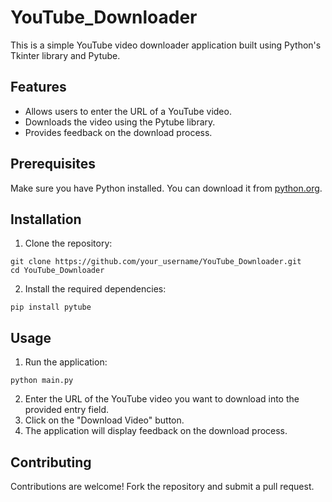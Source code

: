 # YouTube_Downloader
This is a simple YouTube video downloader application built using Python's Tkinter library and Pytube.
## Features
- Allows users to enter the URL of a YouTube video.
- Downloads the video using the Pytube library.
- Provides feedback on the download process.

## Prerequisites
Make sure you have Python installed. You can download it from [python.org](https://www.python.org/downloads/).

## Installation
1. Clone the repository:
```
git clone https://github.com/your_username/YouTube_Downloader.git
cd YouTube_Downloader
```
2. Install the required dependencies:
```
pip install pytube
```
## Usage
1. Run the application:
```
python main.py
```
2. Enter the URL of the YouTube video you want to download into the provided entry field.
3. Click on the "Download Video" button.
4. The application will display feedback on the download process.

## Contributing
Contributions are welcome! Fork the repository and submit a pull request.
